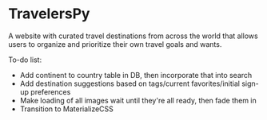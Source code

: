 # TravelersPy

A website with curated travel destinations from across the world that allows users to organize and prioritize their own travel goals and wants.

To-do list:
- Add continent to country table in DB, then incorporate that into search
- Add destination suggestions based on tags/current favorites/initial sign-up preferences
- Make loading of all images wait until they're all ready, then fade them in
- Transition to MaterializeCSS
